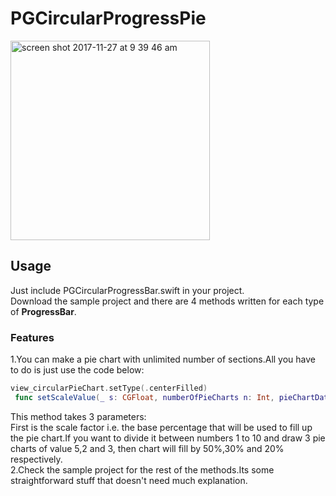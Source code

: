 # PGCircularProgressPie
<img width="319" alt="screen shot 2017-11-27 at 9 39 46 am" src="https://user-images.githubusercontent.com/17314499/33250524-0ccae5e8-d357-11e7-8074-4a9ec3543f61.png">

## Usage
Just include PGCircularProgressBar.swift in your project.<br>Download the sample project and there are 4 methods written for each type of <b>ProgressBar</b>.<br>

### Features
1.You can make a pie chart with unlimited number of sections.All you have to do is just use the code below:<br>
``` swift
view_circularPieChart.setType(.centerFilled)
 func setScaleValue(_ s: CGFloat, numberOfPieCharts n: Int, pieChartData p: [PieChart])
 ```
 This method takes 3 parameters:<br>First is the scale factor i.e. the base percentage that will be used to fill up the pie chart.If you want to divide it between numbers 1 to 10 and draw 3 pie charts of value 5,2 and 3, then chart will fill by 50%,30% and 20% respectively.<br>
 2.Check the sample project for the rest of the methods.Its some straightforward stuff that doesn't need much explanation.
 
